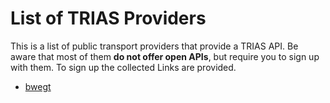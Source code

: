 # List of TRIAS Providers

This is a list of public transport providers that provide a TRIAS API.
Be aware that most of them **do not offer open APIs**, but require you to sign up with them.
To sign up the collected Links are provided.

- [bwegt](https://www.mobidata-bw.de/dataset/trias)
